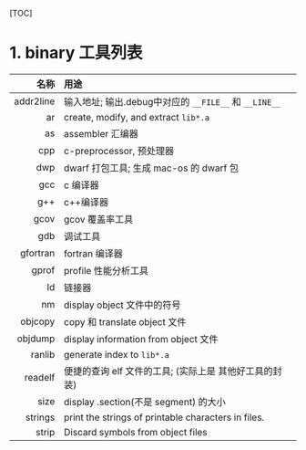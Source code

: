[TOC]
# 1. binary 工具列表
| 名称      | 用途 |
| --:       | :-- |
| addr2line | 输入地址; 输出.debug中对应的 `__FILE__` 和 `__LINE__`
| ar        | create, modify, and extract `lib*.a`                
| as        | assembler 汇编器                                    
| cpp       | c-preprocessor, 预处理器                             
| dwp       | dwarf 打包工具; 生成 mac-os 的 dwarf 包
| gcc       | c  编译器
| g++       | c++编译器
| gcov      | gcov 覆盖率工具
| gdb       | 调试工具
| gfortran  | fortran 编译器
| gprof     | profile 性能分析工具                                
| ld        | 链接器                                             
| nm        | display object 文件中的符号                         
| objcopy   | copy 和 translate object 文件                       
| objdump   | display information from object 文件                
| ranlib    | generate index to `lib*.a`                          
| readelf   | 便捷的查询 elf 文件的工具; (实际上是 其他好工具的封装) 
| size      | display .section(不是 segment) 的大小               
| strings   | print the strings of printable characters in files.
| strip     | Discard symbols from object files